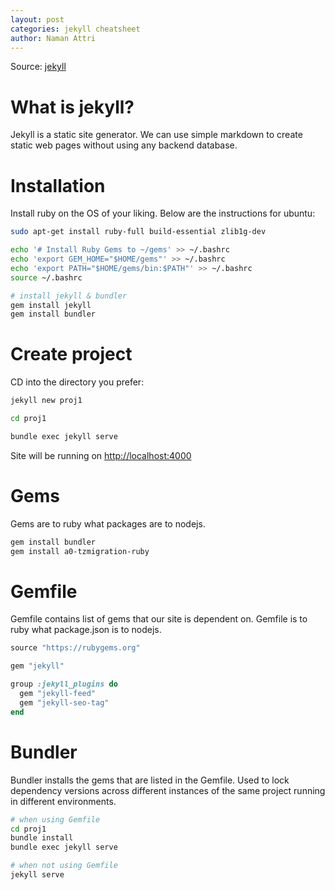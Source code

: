 ```yaml
---
layout: post
categories: jekyll cheatsheet
author: Naman Attri
---
```

Source: <a href="https://jekyllrb.com/docs/" target="_blank">jekyll</a>

# What is jekyll?
Jekyll is a static site generator. We can use simple markdown to create static web pages without using any backend database.

# Installation

Install ruby on the OS of your liking. Below are the instructions for ubuntu:
```bash
sudo apt-get install ruby-full build-essential zlib1g-dev

echo '# Install Ruby Gems to ~/gems' >> ~/.bashrc
echo 'export GEM_HOME="$HOME/gems"' >> ~/.bashrc
echo 'export PATH="$HOME/gems/bin:$PATH"' >> ~/.bashrc
source ~/.bashrc

# install jekyll & bundler
gem install jekyll
gem install bundler
```

# Create project
CD into the directory you prefer:
```bash
jekyll new proj1

cd proj1

bundle exec jekyll serve
```
Site will be running on <a href="http://localhost:4000" target="_blank">http://localhost:4000</a>

# Gems
Gems are to ruby what packages are to nodejs.
```bash
gem install bundler
gem install a0-tzmigration-ruby
```

# Gemfile
Gemfile contains list of gems that our site is dependent on. Gemfile is to ruby what package.json is to nodejs.
```rb
source "https://rubygems.org"

gem "jekyll"

group :jekyll_plugins do
  gem "jekyll-feed"
  gem "jekyll-seo-tag"
end
```

# Bundler
Bundler installs the gems that are listed in the Gemfile. Used to lock dependency versions across different instances of the same project running in different environments.
```bash
# when using Gemfile
cd proj1
bundle install
bundle exec jekyll serve

# when not using Gemfile
jekyll serve
```